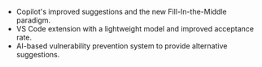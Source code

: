 - Copilot's improved suggestions and the new Fill-In-the-Middle paradigm.
- VS Code extension with a lightweight model and improved acceptance rate.
- AI-based vulnerability prevention system to provide alternative suggestions. 